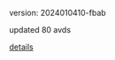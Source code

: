 version: 2024010410-fbab

updated 80 avds

[details](https://github.com/0x74f917491bfa7ebfa379/ali_avd_db/blob/master/change_log/2024/01/04/10/fbab.txt)
